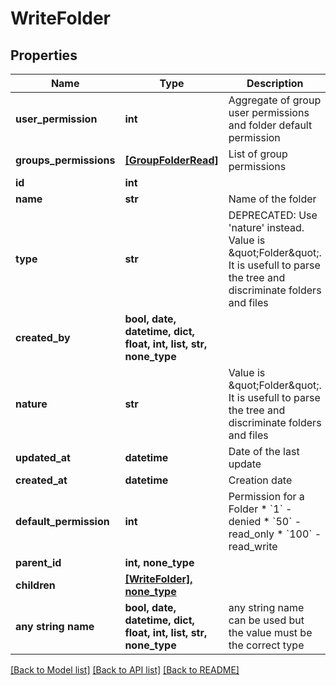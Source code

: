 # WriteFolder


## Properties
Name | Type | Description | Notes
------------ | ------------- | ------------- | -------------
**user_permission** | **int** | Aggregate of group user permissions and folder default permission | [readonly] 
**groups_permissions** | [**[GroupFolderRead]**](GroupFolderRead.md) | List of group permissions | [readonly] 
**id** | **int** |  | [readonly] 
**name** | **str** | Name of the folder | 
**type** | **str** | DEPRECATED: Use &#39;nature&#39; instead. Value is \&quot;Folder\&quot;. It is usefull to parse the tree and discriminate folders and files | [readonly] 
**created_by** | **bool, date, datetime, dict, float, int, list, str, none_type** |  | [readonly] 
**nature** | **str** | Value is \&quot;Folder\&quot;. It is usefull to parse the tree and discriminate folders and files | [readonly] 
**updated_at** | **datetime** | Date of the last update | [readonly] 
**created_at** | **datetime** | Creation date | [readonly] 
**default_permission** | **int** | Permission for a Folder  * &#x60;1&#x60; - denied * &#x60;50&#x60; - read_only * &#x60;100&#x60; - read_write | [optional] 
**parent_id** | **int, none_type** |  | [optional] 
**children** | [**[WriteFolder], none_type**](WriteFolder.md) |  | [optional] 
**any string name** | **bool, date, datetime, dict, float, int, list, str, none_type** | any string name can be used but the value must be the correct type | [optional]

[[Back to Model list]](../README.md#documentation-for-models) [[Back to API list]](../README.md#documentation-for-api-endpoints) [[Back to README]](../README.md)


